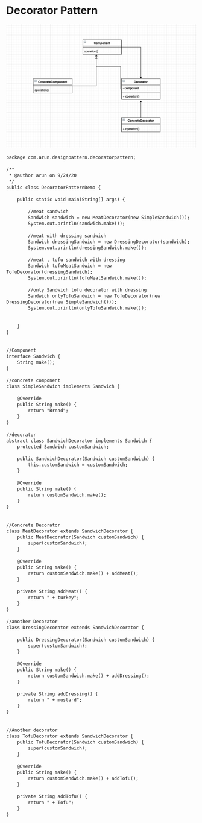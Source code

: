 # Decorator Pattern

![Decorator Pattern](https://github.com/arun786/DesignHFReInventedAgain/blob/master/src/main/resources/image/decorator.png)

    package com.arun.designpattern.decoratorpattern;
    
    /**
     * @author arun on 9/24/20
     */
    public class DecoratorPatternDemo {
    
        public static void main(String[] args) {
    
            //meat sandwich
            Sandwich sandwich = new MeatDecorator(new SimpleSandwich());
            System.out.println(sandwich.make());
    
            //meat with dressing sandwich
            Sandwich dressingSandwich = new DressingDecorator(sandwich);
            System.out.println(dressingSandwich.make());
    
            //meat , tofu sandwich with dressing
            Sandwich tofuMeatSandwich = new TofuDecorator(dressingSandwich);
            System.out.println(tofuMeatSandwich.make());
    
            //only Sandwich tofu decorator with dressing
            Sandwich onlyTofuSandwich = new TofuDecorator(new DressingDecorator(new SimpleSandwich()));
            System.out.println(onlyTofuSandwich.make());
    
    
        }
    }
    
    
    //Component
    interface Sandwich {
        String make();
    }
    
    //concrete component
    class SimpleSandwich implements Sandwich {
    
        @Override
        public String make() {
            return "Bread";
        }
    }
    
    //decorator
    abstract class SandwichDecorator implements Sandwich {
        protected Sandwich customSandwich;
    
        public SandwichDecorator(Sandwich customSandwich) {
            this.customSandwich = customSandwich;
        }
    
        @Override
        public String make() {
            return customSandwich.make();
        }
    }
    
    
    //Concrete Decorator
    class MeatDecorator extends SandwichDecorator {
        public MeatDecorator(Sandwich customSandwich) {
            super(customSandwich);
        }
    
        @Override
        public String make() {
            return customSandwich.make() + addMeat();
        }
    
        private String addMeat() {
            return " + turkey";
        }
    }
    
    //another Decorator
    class DressingDecorator extends SandwichDecorator {
    
        public DressingDecorator(Sandwich customSandwich) {
            super(customSandwich);
        }
    
        @Override
        public String make() {
            return customSandwich.make() + addDressing();
        }
    
        private String addDressing() {
            return " + mustard";
        }
    }
    
    
    //Another decorator
    class TofuDecorator extends SandwichDecorator {
        public TofuDecorator(Sandwich customSandwich) {
            super(customSandwich);
        }
    
        @Override
        public String make() {
            return customSandwich.make() + addTofu();
        }
    
        private String addTofu() {
            return " + Tofu";
        }
    }
